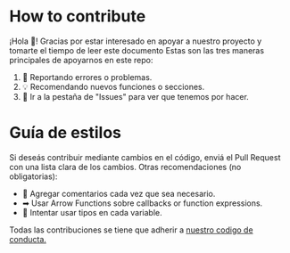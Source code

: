 # How to contribute
¡Hola 🙌! Gracias por estar interesado en apoyar a nuestro proyecto y tomarte el tiempo de leer este documento
Estas son las tres maneras principales de apoyarnos en este repo:
1. 🐜 Reportando errores o problemas.
2. 💡 Recomendando nuevos funciones o secciones.
3. 🧠 Ir a la pestaña de "Issues" para ver que tenemos por hacer.

# Guía de estilos
Si deseás contribuir mediante cambios en el código, enviá el Pull Request con una lista clara de los cambios.
Otras recomendaciones (no obligatorias):
* 💬 Agregar comentarios cada vez que sea necesario.
* ➡ Usar Arrow Functions sobre callbacks or function expressions.
* 🔡 Intentar usar tipos en cada variable.

Todas las contribuciones se tiene que adherir a [nuestro codigo de conducta.](https://github.com/nevicad/sindicato-ufm/blob/master/CODE_OF_CONDUCT.md)